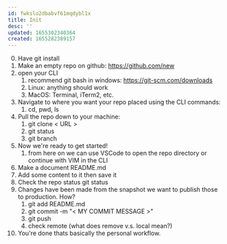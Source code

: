 ```yaml
---
id: fwkslo2dbabvf61mqdybl1x
title: Init
desc: ''
updated: 1655302340364
created: 1655282389157
---
```


0. Have git install
1. Make an empty repo on github: <https://github.com/new>
2. open your CLI
   1. recommend git bash in windows: <https://git-scm.com/downloads>
   2. Linux: anything should work
   3. MacOS: Terminal, iTerm2, etc.
3. Navigate to where you want your repo placed using the CLI commands:
   1. cd, pwd, ls
4. Pull the repo down to your machine:
   1. git clone < URL >
   2. git status
   3. git branch
5. Now we're ready to get started!
   1. from here on we can use VSCode to open the repo directory or continue with VIM in the CLI
6. Make a document README.md
7. Add some content to it then save it
8. Check the repo status git status
9. Changes have been made from the snapshot we want to publish those to production. How?
   1. git add README.md
   2. git commit -m "< MY COMMIT MESSAGE >"
   3. git push
   4. check remote (what does remove v.s. local mean?)
10. You're done thats basically the personal workflow.
